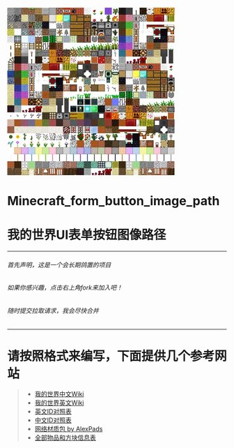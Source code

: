 ![cmd-markdown-logo](https://raw.githubusercontent.com/Anders233/form_button_image_path/master/biock_image.png)
# Minecraft_form_button_image_path
# 我的世界UI表单按钮图像路径
---
###### 首先声明，这是一个会长期鸽置的项目
###### 如果你感兴趣，点击右上角fork来加入吧！
###### 随时提交拉取请求，我会尽快合并
---
# 请按照格式来编写，下面提供几个参考网站

> * [我的世界中文Wiki](https://minecraft-zh.gamepedia.com)
> * [我的世界英文Wiki](https://minecraft.gamepedia.com)
> * [英文ID对照表](https://minecraft-ids.grahamedgecombe.com)
> * [中文ID对照表](http://mc.zyyapp.com)
> * [网络材质包 by ](http://saltypixel.ga/textures)[AlexPads](https://github.com/AlexPads)
> * [全部物品和方块信息表](https://minecraft.gamepedia.com/Bedrock_Edition_data_values)
